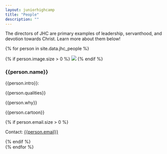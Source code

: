```yaml
---
layout: juniorhighcamp
title: "People"
description: ""
---
```

The directors of JHC are primary examples of leadership, servanthood, and devotion towards Christ.  Learn more about them below!

{% for person in site.data.jhc_people %}
<div class="media">
  {% if person.image.size > 0 %}
  <a class="pull-left">
    <img class="media-object img-rounded profile-picture" src="{{person.image}}">
  </a>
  {% endif %}
  <div class="media-body">
    <h3 class="media-heading">{{person.name}}</h3>
    <div class="media">
      <p>{{person.intro}}:</p>
   		<p>{{person.qualities}}</p>
      <p>{{person.why}}</p>
      <p>{{person.cartoon}}</p>
      {% if person.email.size > 0 %}
      <p>Contact: <a href="mailto:{{person.email}}">{{person.email}}</a></p>
      {% endif %}
    </div>
  </div>
</div>
{% endfor %}

